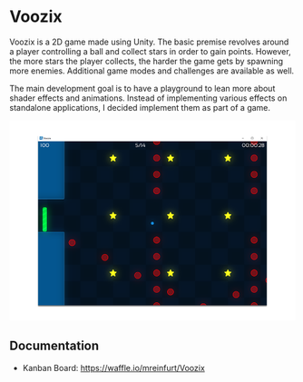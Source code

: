# Voozix
Voozix is a 2D game made using Unity. The basic premise revolves around a player controlling a ball and collect stars in order to gain points. However, the more stars the player collects, the harder the game gets by spawning more enemies. Additional game modes and challenges are available as well.

The main development goal is to have a playground to lean more about shader effects and animations. Instead of implementing various effects on standalone applications, I decided implement them as part of a game.

<p align="center">
  <img src="https://raw.githubusercontent.com/mreinfurt/Voozix/develop/Information/Preview.png">
</p>

## Documentation
- Kanban Board: https://waffle.io/mreinfurt/Voozix
